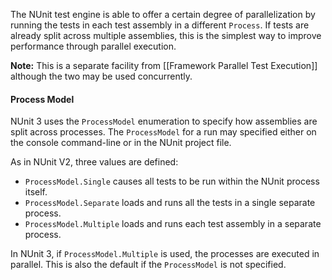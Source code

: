 The NUnit test engine is able to offer a certain degree of parallelization by running the tests in each test assembly in a different `Process`. If tests are already split across multiple assemblies, this is the simplest way to improve performance through parallel execution.

**Note:** This is a separate facility from [[Framework Parallel Test Execution]] although the two may be used concurrently.

#### Process Model

NUnit 3 uses the `ProcessModel` enumeration to specify how assemblies are split across processes. The `ProcessModel` for a run may specified either on the console command-line or in the NUnit project file.

As in NUnit V2, three values are defined:
  * `ProcessModel.Single` causes all tests to be run within the NUnit process itself.
  * `ProcessModel.Separate` loads and runs all the tests in a single separate process.
  * `ProcessModel.Multiple` loads and runs each test assembly in a separate process.

In NUnit 3, if `ProcessModel.Multiple` is used, the processes are executed in parallel. This is also the default if the `ProcessModel` is not specified.
